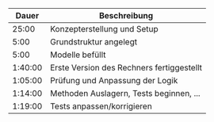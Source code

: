 | Dauer | Beschreibung |
|---|---|
| 25:00 | Konzepterstellung und Setup |
|  5:00 | Grundstruktur angelegt |
|  5:00 | Modelle befüllt |
|  1:40:00 | Erste Version des Rechners fertiggestellt |
|  1:05:00 | Prüfung und Anpassung der Logik |
|  1:14:00 | Methoden Auslagern, Tests beginnen, ... |
|  1:19:00 | Tests anpassen/korrigieren |